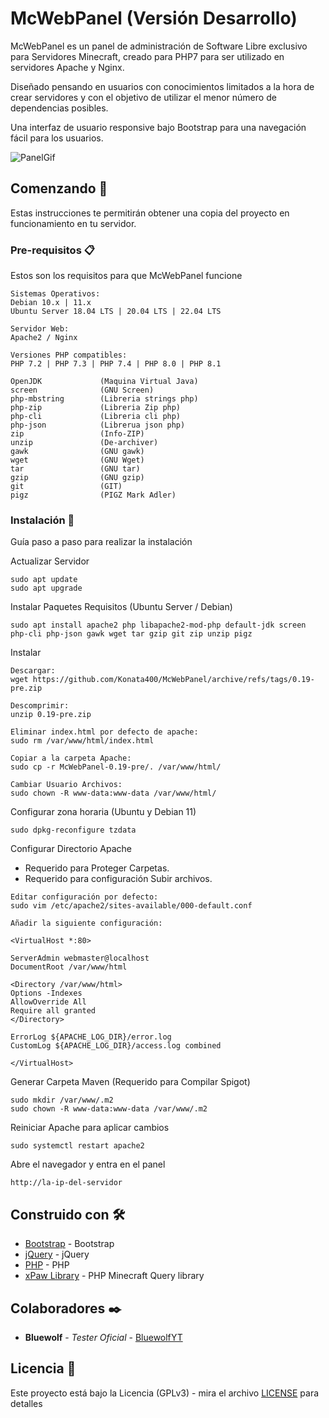 # McWebPanel (Versión Desarrollo)
McWebPanel es un panel de administración de Software Libre exclusivo para Servidores Minecraft, creado para PHP7 para ser utilizado en servidores Apache y Nginx.

Diseñado pensando en usuarios con conocimientos limitados a la hora de crear servidores y con el objetivo de utilizar el menor número de dependencias posibles.

Una interfaz de usuario responsive bajo Bootstrap para una navegación fácil para los usuarios.

![PanelGif](https://user-images.githubusercontent.com/34619567/93478584-1ec69800-f8fc-11ea-9319-51a590a30313.gif)

## Comenzando 🚀

Estas instrucciones te permitirán obtener una copia del proyecto en funcionamiento en tu servidor.



### Pre-requisitos 📋

Estos son los requisitos para que McWebPanel funcione

```
Sistemas Operativos:
Debian 10.x | 11.x
Ubuntu Server 18.04 LTS | 20.04 LTS | 22.04 LTS

Servidor Web:
Apache2 / Nginx

Versiones PHP compatibles:
PHP 7.2 | PHP 7.3 | PHP 7.4 | PHP 8.0 | PHP 8.1

OpenJDK             (Maquina Virtual Java)
screen              (GNU Screen)
php-mbstring        (Libreria strings php)
php-zip             (Libreria Zip php)
php-cli             (Libreria cli php)
php-json            (Librerua json php)
zip                 (Info-ZIP)
unzip               (De-archiver)
gawk                (GNU gawk)
wget                (GNU Wget)
tar                 (GNU tar)
gzip                (GNU gzip)
git                 (GIT)
pigz                (PIGZ Mark Adler)
```

### Instalación 🔧

Guía paso a paso para realizar la instalación

Actualizar Servidor

```
sudo apt update
sudo apt upgrade
```

Instalar Paquetes Requisitos (Ubuntu Server / Debian)

```
sudo apt install apache2 php libapache2-mod-php default-jdk screen php-cli php-json gawk wget tar gzip git zip unzip pigz
```

Instalar

```
Descargar:
wget https://github.com/Konata400/McWebPanel/archive/refs/tags/0.19-pre.zip

Descomprimir:
unzip 0.19-pre.zip

Eliminar index.html por defecto de apache:
sudo rm /var/www/html/index.html

Copiar a la carpeta Apache:
sudo cp -r McWebPanel-0.19-pre/. /var/www/html/

Cambiar Usuario Archivos:
sudo chown -R www-data:www-data /var/www/html/
```

Configurar zona horaria (Ubuntu y Debian 11)
```
sudo dpkg-reconfigure tzdata
```

Configurar Directorio Apache
- Requerido para Proteger Carpetas.
- Requerido para configuración Subir archivos.


```
Editar configuración por defecto:
sudo vim /etc/apache2/sites-available/000-default.conf

Añadir la siguiente configuración:

<VirtualHost *:80>

ServerAdmin webmaster@localhost
DocumentRoot /var/www/html

<Directory /var/www/html>
Options -Indexes
AllowOverride All
Require all granted
</Directory>

ErrorLog ${APACHE_LOG_DIR}/error.log
CustomLog ${APACHE_LOG_DIR}/access.log combined

</VirtualHost>

```

Generar Carpeta Maven (Requerido para Compilar Spigot)

```
sudo mkdir /var/www/.m2
sudo chown -R www-data:www-data /var/www/.m2
```

Reiniciar Apache para aplicar cambios

```
sudo systemctl restart apache2
```

Abre el navegador y entra en el panel

```
http://la-ip-del-servidor
```

## Construido con 🛠️

* [Bootstrap](https://getbootstrap.com/) - Bootstrap
* [jQuery](https://jquery.com/) - jQuery
* [PHP](https://www.php.net/) - PHP
* [xPaw Library](https://github.com/xPaw/PHP-Minecraft-Query) - PHP Minecraft Query library

## Colaboradores ✒️

* **Bluewolf** - *Tester Oficial* - [BluewolfYT](https://github.com/BluewolfYT)

## Licencia 📄

Este proyecto está bajo la Licencia (GPLv3) - mira el archivo [LICENSE](LICENSE) para detalles
